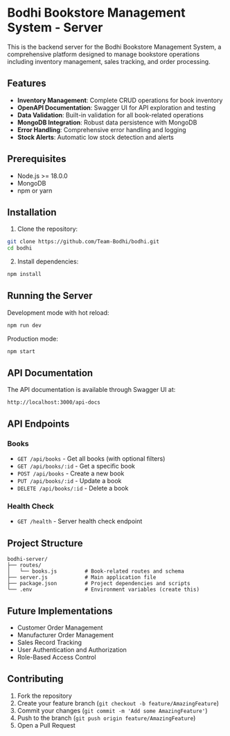 # Bodhi Bookstore Management System - Server

This is the backend server for the Bodhi Bookstore Management System, a comprehensive platform designed to manage bookstore operations including inventory management, sales tracking, and order processing.

## Features

- **Inventory Management**: Complete CRUD operations for book inventory
- **OpenAPI Documentation**: Swagger UI for API exploration and testing
- **Data Validation**: Built-in validation for all book-related operations
- **MongoDB Integration**: Robust data persistence with MongoDB
- **Error Handling**: Comprehensive error handling and logging
- **Stock Alerts**: Automatic low stock detection and alerts

## Prerequisites

- Node.js >= 18.0.0
- MongoDB
- npm or yarn

## Installation

1. Clone the repository:

```bash
git clone https://github.com/Team-Bodhi/bodhi.git
cd bodhi
```

2. Install dependencies:

```bash
npm install
```

## Running the Server

Development mode with hot reload:

```bash
npm run dev
```

Production mode:

```bash
npm start
```

## API Documentation

The API documentation is available through Swagger UI at:

```
http://localhost:3000/api-docs
```

## API Endpoints

### Books

- `GET /api/books` - Get all books (with optional filters)
- `GET /api/books/:id` - Get a specific book
- `POST /api/books` - Create a new book
- `PUT /api/books/:id` - Update a book
- `DELETE /api/books/:id` - Delete a book

### Health Check

- `GET /health` - Server health check endpoint

## Project Structure

```
bodhi-server/
├── routes/
│   └── books.js         # Book-related routes and schema
├── server.js            # Main application file
├── package.json         # Project dependencies and scripts
└── .env                 # Environment variables (create this)
```

## Future Implementations

- Customer Order Management
- Manufacturer Order Management
- Sales Record Tracking
- User Authentication and Authorization
- Role-Based Access Control

## Contributing

1. Fork the repository
2. Create your feature branch (`git checkout -b feature/AmazingFeature`)
3. Commit your changes (`git commit -m 'Add some AmazingFeature'`)
4. Push to the branch (`git push origin feature/AmazingFeature`)
5. Open a Pull Request
